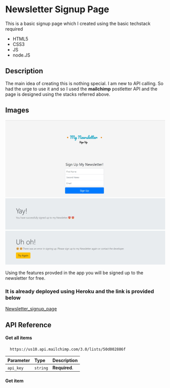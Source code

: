 
# Newsletter Signup Page

This is a basic signup page which I created using the basic
techstack required
* HTML5
* CSS3
* JS
* node.JS



## Description

The main idea of creating this is nothing special. I am new to API calling.
So had the urge to use it and so I used the **mailchimp** postletter API and the page 
is designed using the stacks referred above.






## Images

![Signup](output1.jpeg)
![Sucess](output2.jpeg)
![Failure](output3.jpeg)

Using the features provded in the app you will be signed up to the newsletter for free.


### It is already deployed using Heroku and the link is provided below
[Newsletter_signup_page](https://dry-bayou-93262.herokuapp.com/)
## API Reference

#### Get all items

```http
  https://us10.api.mailchimp.com/3.0/lists/50d002886f
```

| Parameter | Type     | Description    |
| :-------- | :------- | :------------- |
| `api_key` | `string` | **Required**.  |

#### Get item




